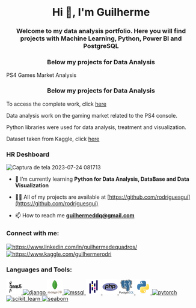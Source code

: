 <h1 align="center">Hi 👋, I'm Guilherme</h1>
<h3 align="center">
Welcome to my data analysis portfolio. Here you will find projects with Machine Learning, Python, Power BI and PostgreSQL</h3>
<h3 align="center"> Below my projects for Data Analysis </h3


                                                          
<h3 align="left"> PS4 Games Market Analysis </h3>
<h3 align="center"> Below my projects for Data Analysis </h3
![sony-discontinues-ps4-pro-and-all-but-one-model-of-ps4-in-ja_rp79](https://github.com/rodriguesgui/GuilermeQuadros-portfolio/assets/99698257/4163e38b-dee4-44fe-af2e-2fe3507f2f04)

To access the complete work, click [here](https://github.com/rodriguesgui/GuilermeQuadros-portfolio/blob/main/prj_Mercado_Games.ipynb)

Data analysis work on the gaming market related to the PS4 console.

Python libraries were used for data analysis, treatment and visualization.

Dataset taken from Kaggle, click [here](https://www.kaggle.com/datasets/sidtwr/videogames-sales-dataset?select=PS4_GamesSales.csv)



<h3 align="left"> HR Deshboard </h3>

![Captura de tela 2023-07-24 081713](https://github.com/rodriguesgui/GuilermeQuadros-portfolio/assets/99698257/4ecf0628-bd21-4f06-8973-13b6668106d7)





- 🌱 I’m currently learning **Python for Data Analysis, DataBase and Data Visualization**

- 👨‍💻 All of my projects are available at [https://github.com/rodriguesgui](https://github.com/rodriguesgui)

- 📫 How to reach me **guilhermeddq@gmail.com**

<h3 align="left">Connect with me:</h3>
<p align="left">
<a href="https://linkedin.com/in/https://www.linkedin.com/in/guilhermedequadros/" target="blank"><img align="center" src="https://raw.githubusercontent.com/rahuldkjain/github-profile-readme-generator/master/src/images/icons/Social/linked-in-alt.svg" alt="https://www.linkedin.com/in/guilhermedequadros/" height="30" width="40" /></a>
<a href="https://kaggle.com/https://www.kaggle.com/guilhermerodri" target="blank"><img align="center" src="https://raw.githubusercontent.com/rahuldkjain/github-profile-readme-generator/master/src/images/icons/Social/kaggle.svg" alt="https://www.kaggle.com/guilhermerodri" height="30" width="40" /></a>
</p>

<h3 align="left">Languages and Tools:</h3>
<p align="left"> <a href="https://canvasjs.com" target="_blank" rel="noreferrer"> <img src="https://raw.githubusercontent.com/Hardik0307/Hardik0307/master/assets/canvasjs-charts.svg" alt="canvasjs" width="40" height="40"/> </a> <a href="https://www.djangoproject.com/" target="_blank" rel="noreferrer"> <img src="https://cdn.worldvectorlogo.com/logos/django.svg" alt="django" width="40" height="40"/> </a> <a href="https://www.mongodb.com/" target="_blank" rel="noreferrer"> <img src="https://raw.githubusercontent.com/devicons/devicon/master/icons/mongodb/mongodb-original-wordmark.svg" alt="mongodb" width="40" height="40"/> </a> <a href="https://www.microsoft.com/en-us/sql-server" target="_blank" rel="noreferrer"> <img src="https://www.svgrepo.com/show/303229/microsoft-sql-server-logo.svg" alt="mssql" width="40" height="40"/> </a> <a href="https://pandas.pydata.org/" target="_blank" rel="noreferrer"> <img src="https://raw.githubusercontent.com/devicons/devicon/2ae2a900d2f041da66e950e4d48052658d850630/icons/pandas/pandas-original.svg" alt="pandas" width="40" height="40"/> </a> <a href="https://www.php.net" target="_blank" rel="noreferrer"> <img src="https://raw.githubusercontent.com/devicons/devicon/master/icons/php/php-original.svg" alt="php" width="40" height="40"/> </a> <a href="https://www.postgresql.org" target="_blank" rel="noreferrer"> <img src="https://raw.githubusercontent.com/devicons/devicon/master/icons/postgresql/postgresql-original-wordmark.svg" alt="postgresql" width="40" height="40"/> </a> <a href="https://www.python.org" target="_blank" rel="noreferrer"> <img src="https://raw.githubusercontent.com/devicons/devicon/master/icons/python/python-original.svg" alt="python" width="40" height="40"/> </a> <a href="https://pytorch.org/" target="_blank" rel="noreferrer"> <img src="https://www.vectorlogo.zone/logos/pytorch/pytorch-icon.svg" alt="pytorch" width="40" height="40"/> </a> <a href="https://scikit-learn.org/" target="_blank" rel="noreferrer"> <img src="https://upload.wikimedia.org/wikipedia/commons/0/05/Scikit_learn_logo_small.svg" alt="scikit_learn" width="40" height="40"/> </a> <a href="https://seaborn.pydata.org/" target="_blank" rel="noreferrer"> <img src="https://seaborn.pydata.org/_images/logo-mark-lightbg.svg" alt="seaborn" width="40" height="40"/> </a> </p>
